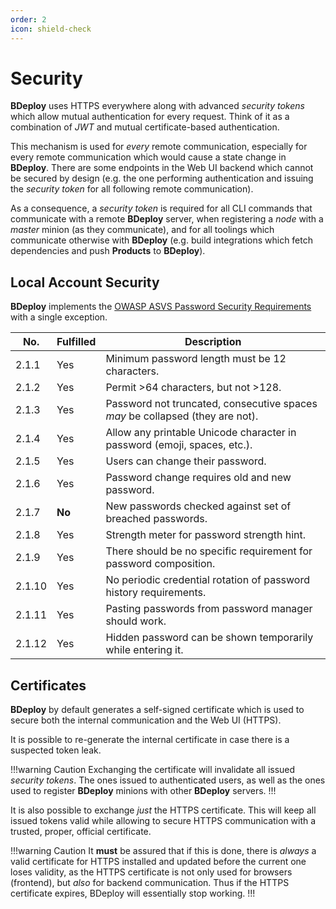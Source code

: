 ```yaml
---
order: 2
icon: shield-check
---
```


# Security

**BDeploy** uses HTTPS everywhere along with advanced _security tokens_ which allow mutual authentication for every request. Think of it as a combination of _JWT_ and mutual certificate-based authentication.

This mechanism is used for _every_ remote communication, especially for every remote communication which would cause a state change in **BDeploy**. There are some endpoints in the Web UI backend which cannot be secured by design (e.g. the one performing authentication and issuing the _security token_ for all following remote communication).

As a consequence, a _security token_ is required for all CLI commands that communicate with a remote **BDeploy** server, when registering a _node_ with a _master_ minion (as they communicate), and for all toolings which communicate otherwise with **BDeploy** (e.g. build integrations which fetch dependencies and push **Products** to **BDeploy**).

## Local Account Security

**BDeploy** implements the [OWASP ASVS Password Security Requirements](https://github.com/OWASP/ASVS/blob/master/4.0/en/0x11-V2-Authentication.md#v21-password-security) with a single exception.

| No.    | Fulfilled | Description                                                                   |
| ------ | --------- | ----------------------------------------------------------------------------- |
| 2.1.1  | Yes       | Minimum password length must be 12 characters.                                |
| 2.1.2  | Yes       | Permit >64 characters, but not >128.                                          |
| 2.1.3  | Yes       | Password not truncated, consecutive spaces _may_ be collapsed (they are not). |
| 2.1.4  | Yes       | Allow any printable Unicode character in password (emoji, spaces, etc.).      |
| 2.1.5  | Yes       | Users can change their password.                                              |
| 2.1.6  | Yes       | Password change requires old and new password.                                |
| 2.1.7  | **No**    | New passwords checked against set of breached passwords.                      |
| 2.1.8  | Yes       | Strength meter for password strength hint.                                     |
| 2.1.9  | Yes       | There should be no specific requirement for password composition.             |
| 2.1.10 | Yes       | No periodic credential rotation of password history requirements.             |
| 2.1.11 | Yes       | Pasting passwords from password manager should work.                          |
| 2.1.12 | Yes       | Hidden password can be shown temporarily while entering it.                   |

## Certificates

**BDeploy** by default generates a self-signed certificate which is used to secure both the internal communication and the Web UI (HTTPS).

It is possible to re-generate the internal certificate in case there is a suspected token leak.

!!!warning Caution
Exchanging the certificate will invalidate all issued _security tokens_. The ones issued to authenticated users, as well as the ones used to register **BDeploy** minions with other **BDeploy** servers.
!!!

It is also possible to exchange _just_ the HTTPS certificate. This will keep all issued tokens valid while allowing to secure HTTPS communication with a trusted, proper, official certificate.

!!!warning Caution
It **must** be assured that if this is done, there is _always_ a valid certificate for HTTPS installed and updated before the current one loses validity, as the HTTPS certificate is not only used for browsers (frontend), but _also_ for backend communication. Thus if the HTTPS certificate expires, BDeploy will essentially stop working.
!!!
